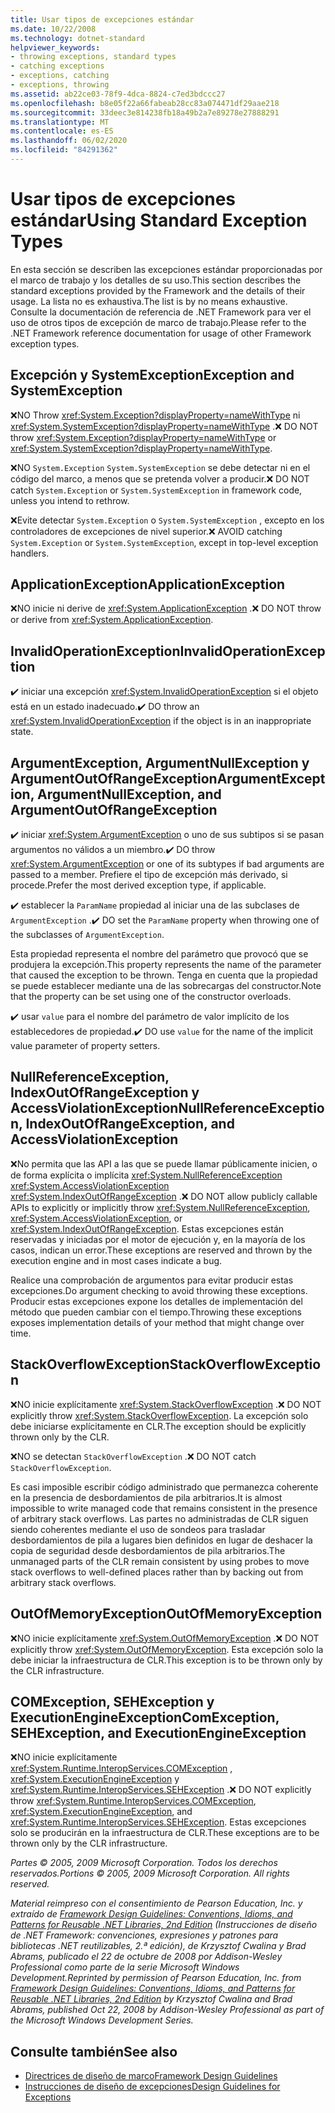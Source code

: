 ```yaml
---
title: Usar tipos de excepciones estándar
ms.date: 10/22/2008
ms.technology: dotnet-standard
helpviewer_keywords:
- throwing exceptions, standard types
- catching exceptions
- exceptions, catching
- exceptions, throwing
ms.assetid: ab22ce03-78f9-4dca-8824-c7ed3bdccc27
ms.openlocfilehash: b8e05f22a66fabeab28cc83a074471df29aae218
ms.sourcegitcommit: 33deec3e814238fb18a49b2a7e89278e27888291
ms.translationtype: MT
ms.contentlocale: es-ES
ms.lasthandoff: 06/02/2020
ms.locfileid: "84291362"
---
```

# <a name="using-standard-exception-types"></a><span data-ttu-id="97652-102">Usar tipos de excepciones estándar</span><span class="sxs-lookup"><span data-stu-id="97652-102">Using Standard Exception Types</span></span>
<span data-ttu-id="97652-103">En esta sección se describen las excepciones estándar proporcionadas por el marco de trabajo y los detalles de su uso.</span><span class="sxs-lookup"><span data-stu-id="97652-103">This section describes the standard exceptions provided by the Framework and the details of their usage.</span></span> <span data-ttu-id="97652-104">La lista no es exhaustiva.</span><span class="sxs-lookup"><span data-stu-id="97652-104">The list is by no means exhaustive.</span></span> <span data-ttu-id="97652-105">Consulte la documentación de referencia de .NET Framework para ver el uso de otros tipos de excepción de marco de trabajo.</span><span class="sxs-lookup"><span data-stu-id="97652-105">Please refer to the .NET Framework reference documentation for usage of other Framework exception types.</span></span>

## <a name="exception-and-systemexception"></a><span data-ttu-id="97652-106">Excepción y SystemException</span><span class="sxs-lookup"><span data-stu-id="97652-106">Exception and SystemException</span></span>
 <span data-ttu-id="97652-107">❌NO Throw <xref:System.Exception?displayProperty=nameWithType> ni <xref:System.SystemException?displayProperty=nameWithType> .</span><span class="sxs-lookup"><span data-stu-id="97652-107">❌ DO NOT throw <xref:System.Exception?displayProperty=nameWithType> or <xref:System.SystemException?displayProperty=nameWithType>.</span></span>

 <span data-ttu-id="97652-108">❌NO `System.Exception` `System.SystemException` se debe detectar ni en el código del marco, a menos que se pretenda volver a producir.</span><span class="sxs-lookup"><span data-stu-id="97652-108">❌ DO NOT catch `System.Exception` or `System.SystemException` in framework code, unless you intend to rethrow.</span></span>

 <span data-ttu-id="97652-109">❌Evite detectar `System.Exception` o `System.SystemException` , excepto en los controladores de excepciones de nivel superior.</span><span class="sxs-lookup"><span data-stu-id="97652-109">❌ AVOID catching `System.Exception` or `System.SystemException`, except in top-level exception handlers.</span></span>

## <a name="applicationexception"></a><span data-ttu-id="97652-110">ApplicationException</span><span class="sxs-lookup"><span data-stu-id="97652-110">ApplicationException</span></span>
 <span data-ttu-id="97652-111">❌NO inicie ni derive de <xref:System.ApplicationException> .</span><span class="sxs-lookup"><span data-stu-id="97652-111">❌ DO NOT throw or derive from <xref:System.ApplicationException>.</span></span>

## <a name="invalidoperationexception"></a><span data-ttu-id="97652-112">InvalidOperationException</span><span class="sxs-lookup"><span data-stu-id="97652-112">InvalidOperationException</span></span>
 <span data-ttu-id="97652-113">✔️ iniciar una excepción <xref:System.InvalidOperationException> si el objeto está en un estado inadecuado.</span><span class="sxs-lookup"><span data-stu-id="97652-113">✔️ DO throw an <xref:System.InvalidOperationException> if the object is in an inappropriate state.</span></span>

## <a name="argumentexception-argumentnullexception-and-argumentoutofrangeexception"></a><span data-ttu-id="97652-114">ArgumentException, ArgumentNullException y ArgumentOutOfRangeException</span><span class="sxs-lookup"><span data-stu-id="97652-114">ArgumentException, ArgumentNullException, and ArgumentOutOfRangeException</span></span>
 <span data-ttu-id="97652-115">✔️ iniciar <xref:System.ArgumentException> o uno de sus subtipos si se pasan argumentos no válidos a un miembro.</span><span class="sxs-lookup"><span data-stu-id="97652-115">✔️ DO throw <xref:System.ArgumentException> or one of its subtypes if bad arguments are passed to a member.</span></span> <span data-ttu-id="97652-116">Prefiere el tipo de excepción más derivado, si procede.</span><span class="sxs-lookup"><span data-stu-id="97652-116">Prefer the most derived exception type, if applicable.</span></span>

 <span data-ttu-id="97652-117">✔️ establecer la `ParamName` propiedad al iniciar una de las subclases de `ArgumentException` .</span><span class="sxs-lookup"><span data-stu-id="97652-117">✔️ DO set the `ParamName` property when throwing one of the subclasses of `ArgumentException`.</span></span>

 <span data-ttu-id="97652-118">Esta propiedad representa el nombre del parámetro que provocó que se produjera la excepción.</span><span class="sxs-lookup"><span data-stu-id="97652-118">This property represents the name of the parameter that caused the exception to be thrown.</span></span> <span data-ttu-id="97652-119">Tenga en cuenta que la propiedad se puede establecer mediante una de las sobrecargas del constructor.</span><span class="sxs-lookup"><span data-stu-id="97652-119">Note that the property can be set using one of the constructor overloads.</span></span>

 <span data-ttu-id="97652-120">✔️ usar `value` para el nombre del parámetro de valor implícito de los establecedores de propiedad.</span><span class="sxs-lookup"><span data-stu-id="97652-120">✔️ DO use `value` for the name of the implicit value parameter of property setters.</span></span>

## <a name="nullreferenceexception-indexoutofrangeexception-and-accessviolationexception"></a><span data-ttu-id="97652-121">NullReferenceException, IndexOutOfRangeException y AccessViolationException</span><span class="sxs-lookup"><span data-stu-id="97652-121">NullReferenceException, IndexOutOfRangeException, and AccessViolationException</span></span>
 <span data-ttu-id="97652-122">❌No permita que las API a las que se puede llamar públicamente inicien, o de forma explícita o implícita <xref:System.NullReferenceException> <xref:System.AccessViolationException> <xref:System.IndexOutOfRangeException> .</span><span class="sxs-lookup"><span data-stu-id="97652-122">❌ DO NOT allow publicly callable APIs to explicitly or implicitly throw <xref:System.NullReferenceException>, <xref:System.AccessViolationException>, or <xref:System.IndexOutOfRangeException>.</span></span> <span data-ttu-id="97652-123">Estas excepciones están reservadas y iniciadas por el motor de ejecución y, en la mayoría de los casos, indican un error.</span><span class="sxs-lookup"><span data-stu-id="97652-123">These exceptions are reserved and thrown by the execution engine and in most cases indicate a bug.</span></span>

 <span data-ttu-id="97652-124">Realice una comprobación de argumentos para evitar producir estas excepciones.</span><span class="sxs-lookup"><span data-stu-id="97652-124">Do argument checking to avoid throwing these exceptions.</span></span> <span data-ttu-id="97652-125">Producir estas excepciones expone los detalles de implementación del método que pueden cambiar con el tiempo.</span><span class="sxs-lookup"><span data-stu-id="97652-125">Throwing these exceptions exposes implementation details of your method that might change over time.</span></span>

## <a name="stackoverflowexception"></a><span data-ttu-id="97652-126">StackOverflowException</span><span class="sxs-lookup"><span data-stu-id="97652-126">StackOverflowException</span></span>
 <span data-ttu-id="97652-127">❌NO inicie explícitamente <xref:System.StackOverflowException> .</span><span class="sxs-lookup"><span data-stu-id="97652-127">❌ DO NOT explicitly throw <xref:System.StackOverflowException>.</span></span> <span data-ttu-id="97652-128">La excepción solo debe iniciarse explícitamente en CLR.</span><span class="sxs-lookup"><span data-stu-id="97652-128">The exception should be explicitly thrown only by the CLR.</span></span>

 <span data-ttu-id="97652-129">❌NO se detectan `StackOverflowException` .</span><span class="sxs-lookup"><span data-stu-id="97652-129">❌ DO NOT catch `StackOverflowException`.</span></span>

 <span data-ttu-id="97652-130">Es casi imposible escribir código administrado que permanezca coherente en la presencia de desbordamientos de pila arbitrarios.</span><span class="sxs-lookup"><span data-stu-id="97652-130">It is almost impossible to write managed code that remains consistent in the presence of arbitrary stack overflows.</span></span> <span data-ttu-id="97652-131">Las partes no administradas de CLR siguen siendo coherentes mediante el uso de sondeos para trasladar desbordamientos de pila a lugares bien definidos en lugar de deshacer la copia de seguridad desde desbordamientos de pila arbitrarios.</span><span class="sxs-lookup"><span data-stu-id="97652-131">The unmanaged parts of the CLR remain consistent by using probes to move stack overflows to well-defined places rather than by backing out from arbitrary stack overflows.</span></span>

## <a name="outofmemoryexception"></a><span data-ttu-id="97652-132">OutOfMemoryException</span><span class="sxs-lookup"><span data-stu-id="97652-132">OutOfMemoryException</span></span>
 <span data-ttu-id="97652-133">❌NO inicie explícitamente <xref:System.OutOfMemoryException> .</span><span class="sxs-lookup"><span data-stu-id="97652-133">❌ DO NOT explicitly throw <xref:System.OutOfMemoryException>.</span></span> <span data-ttu-id="97652-134">Esta excepción solo la debe iniciar la infraestructura de CLR.</span><span class="sxs-lookup"><span data-stu-id="97652-134">This exception is to be thrown only by the CLR infrastructure.</span></span>

## <a name="comexception-sehexception-and-executionengineexception"></a><span data-ttu-id="97652-135">COMException, SEHException y ExecutionEngineException</span><span class="sxs-lookup"><span data-stu-id="97652-135">ComException, SEHException, and ExecutionEngineException</span></span>
 <span data-ttu-id="97652-136">❌NO inicie explícitamente <xref:System.Runtime.InteropServices.COMException> , <xref:System.ExecutionEngineException> y <xref:System.Runtime.InteropServices.SEHException> .</span><span class="sxs-lookup"><span data-stu-id="97652-136">❌ DO NOT explicitly throw <xref:System.Runtime.InteropServices.COMException>,  <xref:System.ExecutionEngineException>, and <xref:System.Runtime.InteropServices.SEHException>.</span></span> <span data-ttu-id="97652-137">Estas excepciones solo se producirán en la infraestructura de CLR.</span><span class="sxs-lookup"><span data-stu-id="97652-137">These exceptions are to be thrown only by the CLR infrastructure.</span></span>

 <span data-ttu-id="97652-138">*Partes © 2005, 2009 Microsoft Corporation. Todos los derechos reservados.*</span><span class="sxs-lookup"><span data-stu-id="97652-138">*Portions © 2005, 2009 Microsoft Corporation. All rights reserved.*</span></span>

 <span data-ttu-id="97652-139">*Material reimpreso con el consentimiento de Pearson Education, Inc. y extraído de [Framework Design Guidelines: Conventions, Idioms, and Patterns for Reusable .NET Libraries, 2nd Edition](https://www.informit.com/store/framework-design-guidelines-conventions-idioms-and-9780321545619) (Instrucciones de diseño de .NET Framework: convenciones, expresiones y patrones para bibliotecas .NET reutilizables, 2.ª edición), de Krzysztof Cwalina y Brad Abrams, publicado el 22 de octubre de 2008 por Addison-Wesley Professional como parte de la serie Microsoft Windows Development.*</span><span class="sxs-lookup"><span data-stu-id="97652-139">*Reprinted by permission of Pearson Education, Inc. from [Framework Design Guidelines: Conventions, Idioms, and Patterns for Reusable .NET Libraries, 2nd Edition](https://www.informit.com/store/framework-design-guidelines-conventions-idioms-and-9780321545619) by Krzysztof Cwalina and Brad Abrams, published Oct 22, 2008 by Addison-Wesley Professional as part of the Microsoft Windows Development Series.*</span></span>

## <a name="see-also"></a><span data-ttu-id="97652-140">Consulte también</span><span class="sxs-lookup"><span data-stu-id="97652-140">See also</span></span>

- [<span data-ttu-id="97652-141">Directrices de diseño de marco</span><span class="sxs-lookup"><span data-stu-id="97652-141">Framework Design Guidelines</span></span>](index.md)
- [<span data-ttu-id="97652-142">Instrucciones de diseño de excepciones</span><span class="sxs-lookup"><span data-stu-id="97652-142">Design Guidelines for Exceptions</span></span>](exceptions.md)
